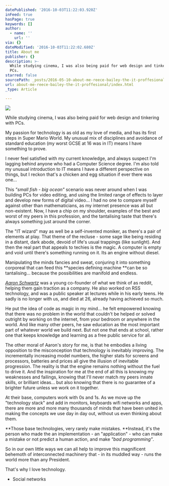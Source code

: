 ```yaml
---
datePublished: '2016-10-03T11:22:03.920Z'
inFeed: true
hasPage: true
keywords: []
author:
  - name: ''
    url: ''
via: {}
dateModified: '2016-10-03T11:22:02.680Z'
title: About me
publisher: {}
description: >-
  While studying cinema, I was also being paid for web design and tinkering with
  PCs.
starred: false
sourcePath: _posts/2016-05-10-about-me-reece-bailey-the-it-proffesional.md
url: about-me-reece-bailey-the-it-proffesional/index.html
_type: Article

---
```

![](https://s3-us-west-2.amazonaws.com/the-grid-img/p/f6cac946438838dfb2a0555548714d51512668f0.jpg)

While studying cinema, I was also being paid for web design and tinkering with PCs.

My passion for technology is as old as my love of media, and has its first steps in Super Mario World. My unusual mix of disciplines and avoidance of standard education (my worst GCSE at 16 was in IT) means I have something to prove.

I never feel satisfied with my current knowledge, and always suspect I'm lagging behind anyone who had a Computer Science degree. I'm also told my unusual introduction to IT means I have a different perspective on things, but I reckon that's a chicken and egg situation if ever there was one...

This _"small fish - big ocean"_ scenario was never around when I was building PCs for video editing, and using the limited range of effects to layer and develop new forms of digital video... I had no one to compare myself against other than mathematicians, as my internet presence was all but non-existent. Now, I have a chip on my shoulder, examples of the best and worst of my peers in this profession, and the tantalising taste that there's always something just around the corner.

The "IT wizard" may as well be a self-invented moniker, as there's a pair of elements at play. That theme of the recluse - some sage like being residing in a distant, dark abode, devoid of life's usual trappings (like sunlight). And then the real part that appeals to techies is the magic. A computer is empty and void until there's something running on it. Its an engine without diesel.

Manipulating the minds fancies and sweat, conjuring it into something corporeal that can feed this **species defining machine **can be so tantalising... because the possibilities are manifold and endless.

_[Aaron Schwartz][0]_ was a young co-founder of what we think of as reddit, helping them gain traction as a company. He also worked on RSS technology, and was a public speaker at lectures while in his early teens. He sadly is no longer with us, and died at 26, already having achieved so much.

He put the idea of code as magic in my mind... he felt empowered knowing that there was no problem in the world that couldn't be helped or solved outright by working on the internet, from your bedroom or anywhere in the world. And like many other peers, he saw education as the most important part of whatever world we build next. But not one that ends at school, rather one that keeps knowledge and learning as a free public service for all.

The other moral of Aaron's story for me, is that he embodies a living opposition to the misconception that technology is inevitably improving. The incrementally increasing model numbers, the higher stats for screens and processors, batteries and prices all give the illusion of inevitable progression. The reality is that the engine remains nothing without the fuel to drive it. And the inspiration for me at the end of all this is knowing my weaknesses and failings, knowing that I'll never match my peers innate skills, or brilliant ideas... but also knowing that there is no guarantee of a brighter future unless we work on it together.

At their base, computers work with 0s and 1s. As we move up the "technology stack" and add in monitors, keyboards wifi networks and apps, there are more and more many thousands of minds that have been united in making the concepts we use day in day out, without us even thinking about them.

**Those base technologies, very rarely make mistakes. **Instead, it's the person who made the an implementation - an "application" - who can make a mistake or not predict a human action, and make _"bad programming"_.

So in our own little ways we can all help to improve this magnificent behemoth of interconnected machinery that - in its muddled way - runs the world more than any President.

That's why I love technology.

* Social networks

[0]: https://en.wikipedia.org/wiki/Aaron_Swartz